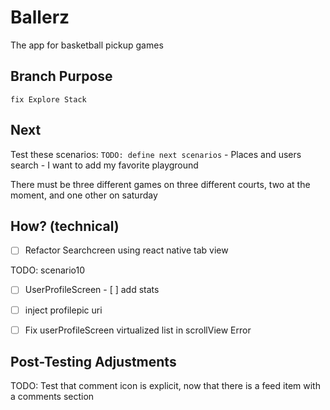 # Ballerz
The app for basketball pickup games


## Branch Purpose
    fix Explore Stack
## Next 
Test these scenarios:
    `TODO: define next scenarios` 
    - Places and users search
    - I want to add my favorite playground
        
There must be three different games on three different courts, two at the moment, and one other on saturday


## How? (technical)

* [ ] Refactor Searchcreen using react native tab view








TODO: scenario10
- [ ] UserProfileScreen
            - [ ] add stats
* [ ] inject profilepic uri
* [ ] Fix userProfileScreen virtualized list in scrollView Error





## Post-Testing Adjustments
TODO: Test that comment icon is explicit, now that there is a feed item with a comments section